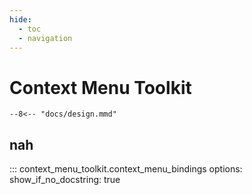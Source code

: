 ```yaml
---
hide:
  - toc
  - navigation
---
```

# Context Menu Toolkit
```mermaid
--8<-- "docs/design.mmd"
```

## nah
::: context_menu_toolkit.context_menu_bindings
    options:
        show_if_no_docstring: true
